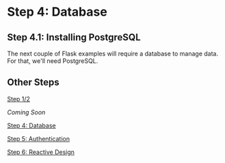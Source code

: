 # Step 4: Database

## Step 4.1: Installing PostgreSQL

The next couple of Flask examples will require a database to manage data. For that, we'll need PostgreSQL.

## Other Steps

[Step 1/2](https://github.com/rsm5139/learning-flask)

*Coming Soon*

[Step 4: Database](#)

[Step 5: Authentication](#)

[Step 6: Reactive Design](#)
